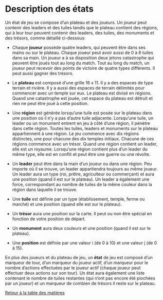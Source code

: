 # Description des états
  
Un état de jeu se compose d’un plateau et des joueurs. Un joueur peut contenir des leaders et des tuiles tandis que le plateau contient des régions, qui à leur tour peuvent contenir des leaders, des tuiles, des monuments et des trésors, comme détaillé ci-dessous:    
  
   * Chaque **joueur** possède quatre leaders, qui peuvent être dans ses mains ou sur le plateau. Chaque joueur peut avoir aussi de 0 à 6 tuiles dans sa main. Un joueur a à sa disposition deux jetons catastrophe qui peuvent être joués tout au long du match. Tout au long du match, un joueur peut recevoir des points de victoire de quatre types différents. Il peut aussi gagner des trésors.  
  
   * Le **plateau** est composé d’une grille 16 x 11. Il y a des espaces de type terrain et rivière. Il y a aussi des espaces de terrain délimités pour commencer avec un temple sur eux. Le plateau est divisé en régions. Quand une catastrophe est jouée, cet espace du plateau est détruit et rien ne peut être joué à cette position.  
  
   * Une **région** est générée lorsqu’une tuile est posée sur le plateau dans une position où il n’y a pas d’autre tuile adjacente. Lorsqu’une tuile, un leader ou un monument entrent en jeu à côté d’une région, il pénètre dans cette région. Toutes les tuiles, leaders et monuments sur le plateau appartiennent à une région. Le jeu commence avec dix régions distinctes, une pour chacune des dix temples initiaux. Chacune de ces régions commence avec un trésor. Quand une région contient un leader, elle est un royaume. Lorsqu’une région contient plus d’un leader du même type, elle est en conflit et peut être une guerre ou une révolte.  
  
   * Un **leader** peut être dans la main d’un joueur ou dans une région. Peu importe où il se trouve, un leader appartiendra toujours au même joueur. Un leader aura un type (roi, prêtre, agriculteur ou commerçant) et aura une position (quand il est sur le plateau). Un leader a également une force, correspondant au nombre de tuiles de la même couleur dans la région dans laquelle il se trouve.  
  
   * Une **tuile** est définie par un type (établissement, temple, ferme ou marché) et une position (quand elle est sur le plateau).  
  
   * Un **trésor** aura une position sur la carte. Il peut ou non être spécial en fonction de votre position de départ.
  
   * Un **monument** aura deux couleurs et une position (quand il est sur le plateau).  
  
   * Une **position** est définie par une valeur i (de 0 à 10) et une valeur j (de 0 à 15).  
  
   En plus des joueurs et du plateau de jeu, un **état** de jeu est composé d’un marqueur de tour, d’un marqueur du joueur actif, d’un marqueur pour le nombre d’actions effectuées par le joueur actif (chaque joueur peut effectuer deux actions sur son tour). Un état aura également une liste contenant le nombre de tuiles restantes (qui n’ont pas encore été piochées par un joueur) et un marqueur de combien de trésors il reste sur le plateau.

    
[Retour à la table des matières](../Rapport.md)